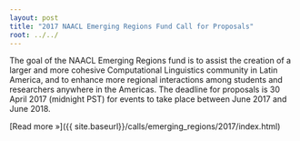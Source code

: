 ```yaml
---
layout: post
title: "2017 NAACL Emerging Regions Fund Call for Proposals"
root: ../../
---
```

The goal of the NAACL Emerging Regions fund is to assist the creation of a larger and more cohesive Computational Linguistics community in Latin America, and to enhance more regional interactions among students and researchers anywhere in the Americas. The deadline for proposals is 30 April 2017 (midnight PST) for events to take place between June 2017 and June 2018.

[Read more »]({{ site.baseurl}}/calls/emerging_regions/2017/index.html)
